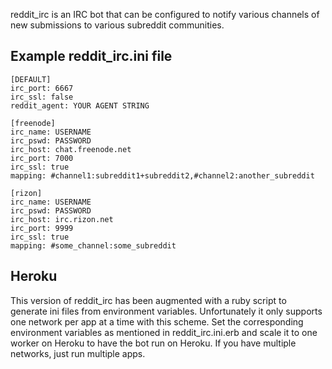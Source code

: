 reddit_irc is an IRC bot that can be configured to notify various channels of
new submissions to various subreddit communities.

## Example reddit_irc.ini file

```
[DEFAULT]
irc_port: 6667
irc_ssl: false
reddit_agent: YOUR AGENT STRING

[freenode]
irc_name: USERNAME
irc_pswd: PASSWORD
irc_host: chat.freenode.net
irc_port: 7000
irc_ssl: true
mapping: #channel1:subreddit1+subreddit2,#channel2:another_subreddit

[rizon]
irc_name: USERNAME
irc_pswd: PASSWORD
irc_host: irc.rizon.net
irc_port: 9999
irc_ssl: true
mapping: #some_channel:some_subreddit
```

## Heroku

This version of reddit_irc has been augmented with a ruby script to generate
ini files from environment variables. Unfortunately it only supports one
network per app at a time with this scheme. Set the corresponding environment
variables as mentioned in reddit_irc.ini.erb and scale it to one worker on
Heroku to have the bot run on Heroku. If you have multiple networks, just run
multiple apps.
